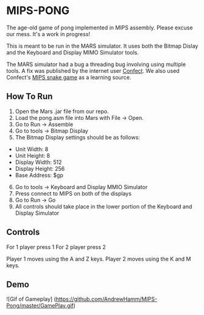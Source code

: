 MIPS-PONG
==========

The age-old game of pong implemented in MIPS assembly.  Please excuse our mess. It's a work in progress!

This is meant to be run in the MARS simulator.  It uses both the Bitmap Dislay and the Keyboard and Display MIMO Simulator tools.

The MARS simulator had a bug a threading bug involving using multiple tools. A fix was published by the internet user [Confect](https://dtconfect.wordpress.com/2013/02/09/mars-mips-simulator-lockup-hackfix/). We also used Confect's [MIPS snake game](https://dtconfect.wordpress.com/projects/year2/mips-snake-and-primlib/) as a learning source.

## How To Run

1. Open the Mars .jar file from our repo.
2. Load the pong.asm file into Mars with File -> Open.
3. Go to Run -> Assemble
4. Go to tools -> Bitmap Display
5. The Bitmap Display settings should be as follows:
  - Unit Width: 8
  - Unit Height: 8
  - Display Width: 512
  - Display Height: 256
  - Base Address: $gp
6. Go to tools -> Keyboard and Display MMIO Simulator
7. Press connect to MIPS on both of the displays
8. Go to Run -> Go
9. All controls should take place in the lower portion of the Keyboard and Display Simulator

## Controls

For 1 player press 1
For 2 player press 2

Player 1 moves using the A and Z keys.
Player 2 moves using the K and M keys.

## Demo

![Gif of Gameplay]
(https://github.com/AndrewHamm/MIPS-Pong/master/GamePlay.gif)
